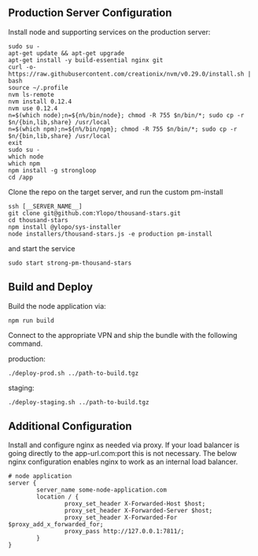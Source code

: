 
Production Server Configuration
-------------------------------

Install node and supporting services on the production server:

```
sudo su -
apt-get update && apt-get upgrade
apt-get install -y build-essential nginx git
curl -o- https://raw.githubusercontent.com/creationix/nvm/v0.29.0/install.sh | bash
source ~/.profile
nvm ls-remote
nvm install 0.12.4
nvm use 0.12.4
n=$(which node);n=${n%/bin/node}; chmod -R 755 $n/bin/*; sudo cp -r $n/{bin,lib,share} /usr/local
n=$(which npm);n=${n%/bin/npm}; chmod -R 755 $n/bin/*; sudo cp -r $n/{bin,lib,share} /usr/local
exit
sudo su -
which node
which npm
npm install -g strongloop
cd /app
```

Clone the repo on the target server, and run the custom pm-install

```
ssh [__SERVER_NAME__]
git clone git@github.com:Ylopo/thousand-stars.git
cd thousand-stars
npm install @ylopo/sys-installer
node installers/thousand-stars.js -e production pm-install
```


and start the service

`sudo start strong-pm-thousand-stars`


Build and Deploy
----------------

Build the node application via:

`npm run build`

Connect to the appropriate VPN and ship the bundle with the following command.

production:


`./deploy-prod.sh ../path-to-build.tgz`

staging:

`./deploy-staging.sh ../path-to-build.tgz`


Additional Configuration
------------------------

Install and configure nginx as needed via proxy.  If your load balancer is going directly to the app-url.com:port this is not necessary.
The below nginx configuration enables nginx to work as an internal load balancer.

```
# node application
server {
        server_name some-node-application.com
        location / {
                proxy_set_header X-Forwarded-Host $host;
                proxy_set_header X-Forwarded-Server $host;
                proxy_set_header X-Forwarded-For $proxy_add_x_forwarded_for;
                proxy_pass http://127.0.0.1:7811/;
        }
}
```

